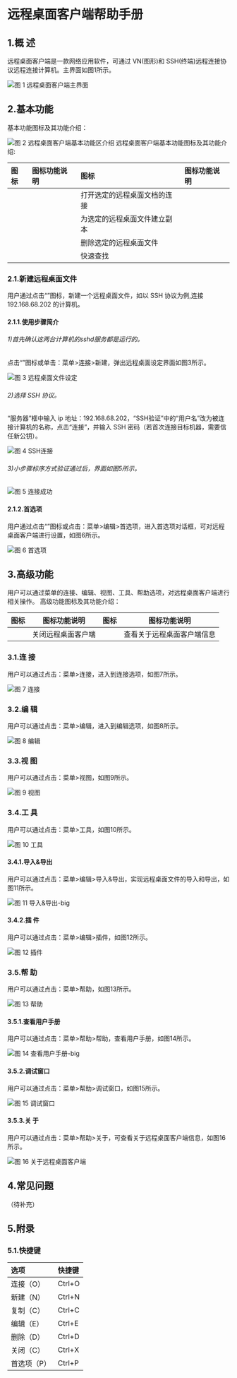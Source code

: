 # 远程桌面客户端帮助手册

## 1.概 述
远程桌面客户端是一款网络应用软件，可通过 VN(图形)和 SSH(终端)远程连接协议远程连接计算机。主界面如图1所示。

![图 1 远程桌面客户端主界面](image/1.png)
## 2.基本功能
基本功能图标及其功能介绍：

![图 2 远程桌面客户端基本功能区介绍](image/2.png)
远程桌面客户端基本功能图标及其功能介绍:

|图标	|图标功能说明|	图标|	图标功能说明
| :------------ | :------------ | :------------ | :------------ |
	||打开选定的远程桌面文档的连接	||	新建一个远程桌面文件
	||为选定的远程桌面文件建立副本	||	编辑选定的远程桌面文件
	||删除选定的远程桌面文件	||	打开首选项对话框
	||快速查找||||

### 2.1.新建远程桌面文件
用户通过点击“”图标，新建一个远程桌面文件，如以 SSH 协议为例,连接 192.168.68.202 的计算机。
#### 2.1.1.使用步骤简介
###### 1)首先确认这两台计算机的sshd服务都是运行的。
点击“”图标或单击：菜单>连接>新建，弹出远程桌面设定界面如图3所示。

![图 3 远程桌面文件设定](image/3.png)
###### 2)选择 SSH 协议。
“服务器”框中输入 ip 地址：192.168.68.202，“SSH验证”中的“用户名”改为被连接计算机的名称，点击“连接”，并输入 SSH 密码（若首次连接目标机器，需要信任新公钥）。

![图 4 SSH连接](image/4.png)
###### 3)小步骤标序方式验证通过后，界面如图5所示。

![图 5 连接成功](image/5.png)
#### 2.1.2.首选项
用户通过点击“”图标或点击：菜单>编辑>首选项，进入首选项对话框，可对远程桌面客户端进行设置，如图6所示。

![图 6 首选项](image/6.png)
## 3.高级功能
用户可以通过菜单的连接、编辑、视图、工具、帮助选项，对远程桌面客户端进行相关操作。
高级功能图标及其功能介绍：

|图标|图标功能说明	|图标	|图标功能说明
|-----|-------|---------|---------|
||	关闭远程桌面客户端|	|	查看关于远程桌面客户端信息

### 3.1.连 接
用户可以通过点击：菜单>连接，进入到连接选项，如图7所示。

![图 7 连接](image/7.png) 
### 3.2.编 辑
用户可以通过点击：菜单>编辑，进入到编辑选项，如图8所示。

![图 8 编辑](image/8.png)
### 3.3.视 图
用户可以通过点击：菜单>视图，如图9所示。

![图 9 视图](image/9.png)
### 3.4.工 具
用户可以通过点击：菜单>工具，如图10所示。

![图 10 工具](image/10.png)
#### 3.4.1.导入&导出
用户可以通过点击：菜单>编辑>导入&导出，实现远程桌面文件的导入和导出，如图11所示。

![图 11 导入&导出-big](image/11.png)
#### 3.4.2.插 件
用户可以通过点击：菜单>编辑>插件，如图12所示。

![图 12 插件](image/12.png)
### 3.5.帮 助
用户可以通过点击：菜单>帮助，如图13所示。

![图 13 帮助](image/13.png)
#### 3.5.1.查看用户手册
用户可以通过点击：菜单>帮助>帮助，查看用户手册，如图14所示。

![图 14 查看用户手册-big](image/14.png)
#### 3.5.2.调试窗口
用户可以通过点击：菜单>帮助>调试窗口，如图15所示。

![图 15 调试窗口](image/15.png)
#### 3.5.3.关 于
用户可以通过点击：菜单>帮助>关于，可查看关于远程桌面客户端信息，如图16所示。

![图 16 关于远程桌面客户端](image/16.png)
## 4.常见问题
（待补充）
## 5.附录
### 5.1.快捷键
|选项	|快捷键
 | :------------ | :------------ |
|连接（O）|	Ctrl+O
|新建（N）|	Ctrl+N
|复制（C）|	Ctrl+C
|编辑（E）|	Ctrl+E
|删除（D）|	Ctrl+D
|关闭（C）|	Ctrl+X
|首选项（P）|	Ctrl+P
